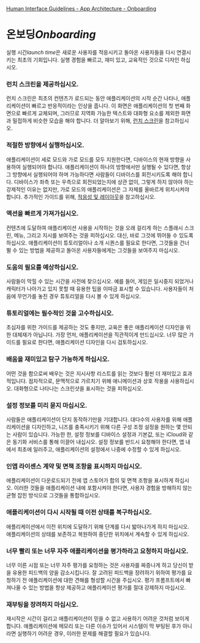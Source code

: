[Human Interface Guidelines - App Architecture - Onboarding](https://developer.apple.com/design/human-interface-guidelines/ios/app-architecture/onboarding/)

# 온보딩*Onboarding*

실행 시간*launch time*은 새로운 사용자를 적응시키고 돌아온 사용자들을 다시 연결시키는 최초의 기회입니다. 실행 경험을 빠르고, 재미 있고, 교육적인 것으로 디자인 하십시오.

### 런치 스크린을 제공하십시오.

런치 스크린은 최초의 컨텐츠가 로드되는 동안 애플리케이션의 시작 순간 나타나, 애플리케이션이 빠르고 반응적이라는 인상을 줍니다. 이 화면은 애플리케이션의 첫 번째 화면으로 빠르게 교체되며, 그러므로 지역화 가능한 텍스트와 대화형 요소를 제외한 화면과 밀접하게 비슷한 모습을 해야 합니다. 더 알아보기 위해, [런치 스크린](https://developer.apple.com/design/human-interface-guidelines/ios/icons-and-images/launch-screen/)을 참고하십시오.

### 적절한 방향에서 실행하십시오.

애플리케이션이 세로 모드와 가로 모드를 모두 지원한다면, 디바이스의 현재 방향을 사용하여 실행되어야 합니다. 애플리케이션이 하나의 방향에서만 실행될 수 있다면, 항상 그 방향에서 실행되어야 하며 가능하다면 사람들이 디바이스를 회전시키도록 해야 합니다. 디바이스가 좌측 또는 우측으로 회전되었는지에 상관 없이, 그렇게 하지 않아야 하는 강제적인 이유는 없지만, 가로 모드의 애플리케이션은 그 자체를 올바르게 위치시켜야 합니다. 추가적인 가이드를 위해, [적응성 및 레이아웃](https://developer.apple.com/design/human-interface-guidelines/ios/visual-design/adaptivity-and-layout)을 참고하십시오.

### 액션을 빠르게 가져가십시오.

컨텐츠에 도달하여 애플리케이션 사용을 시작하는 것을 오래 걸리게 하는 스플래시 스크린, 메뉴, 그리고 지시를 보여주는 것을 피하십시오. 대신, 바로 그것에 뛰어들 수 있도록 하십시오. 애플리케이션이 튜토리얼이나 소개 시퀀스를 필요로 한다면, 그것들을 건너 뛸 수 있는 방법을 제공하고 돌아온 사용자들에게는 그것들을 보여주지 마십시오.

### 도움의 필요를 예상하십시오.

사람들이 막힐 수 있는 시간을 사전에 찾으십시오. 예를 들어, 게임은 일시중지 되었거나 캐릭터가 나아가고 있지 못할 때 유용한 팁을 이따금 표시할 수 있습니다. 사용자들이 처음에 무언가를 놓친 경우 튜토리얼을 다시 볼 수 있게 하십시오.

### 튜토리얼에는 필수적인 것을 고수하십시오.

초심자를 위한 가이드를 제공하는 것도 좋지만, 교육은 좋은 애플리케이션 디자인을 위한 대체재가 아닙니다. 가장 먼저, 애플리케이션을 직관적이게 만드십시오. 너무 많은 가이드를 필요로 한다면, 애플리케이션 디자인을 다시 검토하십시오.

### 배움을 재미있고 탐구 가능하게 하십시오.

어떤 것을 함으로써 배우는 것은 지시사항 리스트를 읽는 것보다 훨씬 더 재미있고 효과적입니다. 점차적으로, 문맥적으로 가르치기 위해 애니메이션과 상호 작용을 사용하십시오. 대화형으로 나타나는 스크린샷을 표시하는 것을 피하십시오.

### 설정 정보를 미리 묻지 마십시오.

사람들은 애플리케이션이 단지 동작하기만을 기대합니다. 대다수의 사용자를 위해 애플리케이션을 디자인하고, 니즈를 충족시키기 위해 다른 구성 조정 설정을 원하는 몇 안되는 사람이 있습니다. 가능한 한, 설정 정보를 디바이스 설정과 기본값, 또는 iCloud와 같은 동기화 서비스를 통해 이끌어 내십시오. 설정 정보를 반드시 요청해야 한다면, 앱 내에서 최초에 일러주고, 애플리케이션의 설정에서 나중에 수정할 수 있게 하십시오.

### 인앱 라이센스 계약 및 면책 조항을 표시하지 마십시오.

애플리케이션이 다운로드되기 전에 앱 스토어가 합의 및 면책 조항을 표시하게 하십시오. 이러한 것들을 애플리케이션 내에 포함시켜야 한다면, 사용자 경험을 방해하지 않는 균형 잡힌 방식으로 그것들을 통합하십시오.

### 애플리케이션이 다시 시작될 때 이전 상태를 복구하십시오.

애플리케이션에서 이전 위치에 도달하기 위해 단계를 다시 밟아나가게 하지 마십시오. 애플리케이션의 상태를 보존하고 복원하여 중단한 위치에서 계속할 수 있게 하십시오.

### 너무 빨리 또는 너무 자주 애플리케이션을 평가하라고 요청하지 마십시오.

너무 이른 시점 또는 너무 자주 평가를 요청하는 것은 사용자를 짜증나게 하고 당신이 받을 유용한 피드백의 양을 감소시킵니다. 잘 고려된 피드백을 장려하기 위하여 평가를 요청하기 전 애플리케이션에 대한 견해를 형성할 시간을 주십시오. 평가 프롬프트에서 빠져나올 수 있는 방법을 항상 제공하고 애플리케이션 평가를 절대 강제하지 마십시오.

### 재부팅을 장려하지 마십시오.

재시작은 시간이 걸리고 애플리케이션이 믿을 수 없고 사용하기 어려운 것처럼 보이게 합니다. 애플리케이션에 메모리 또는 다른 이슈가 있어서 시스템이 막 부팅된 후가 아니라면 실행하기 어려운 경우, 이러한 문제를 해결할 필요가 있습니다.
